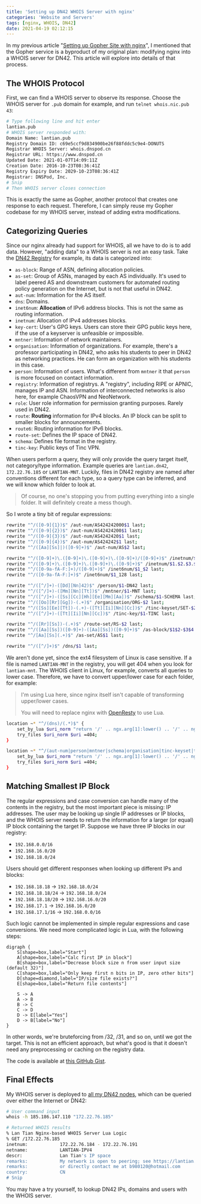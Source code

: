 ```yaml
---
title: 'Setting up DN42 WHOIS Server with nginx'
categories: 'Website and Servers'
tags: [nginx, WHOIS, DN42]
date: 2021-04-19 02:12:15
---
```


In my previous article "[Setting up Gopher Site with nginx](/en/article/modify-website/serve-gopher-with-nginx.lantian/)", I mentioned that the Gopher service is a byproduct of my original plan: modifying nginx into a WHOIS server for DN42. This article will explore into details of that process.

The WHOIS Protocol
------------------

First, we can find a WHOIS server to observe its response. Choose the WHOIS server for `.pub` domain for example, and run `telnet whois.nic.pub 43`:

```bash
# Type following line and hit enter
lantian.pub
# WHOIS server responded with:
Domain Name: lantian.pub
Registry Domain ID: c69e5ccf9d834900be26f88fddc5c9e4-DONUTS
Registrar WHOIS Server: whois.dnspod.cn
Registrar URL: https://www.dnspod.cn
Updated Date: 2021-01-07T14:09:11Z
Creation Date: 2016-10-23T08:36:41Z
Registry Expiry Date: 2029-10-23T08:36:41Z
Registrar: DNSPod, Inc.
# Snip
# Then WHOIS server closes connection
```

This is exactly the same as Gopher, another protocol that creates one response to each request. Therefore, I can simply reuse my Gopher codebase for my WHOIS server, instead of adding extra modifications.

Categorizing Queries
--------------------

Since our nginx already had support for WHOIS, all we have to do is to add data. However, "adding data" to a WHOIS server is not an easy task. Take the [DN42 Registry](https://git.dn42.dev/dn42/registry) for example, its data is categorized into:

- `as-block`: Range of ASN, defining allocation policies.
- `as-set`: Group of ASNs, managed by each AS individually. It's used to label peered AS and downstream customers for automated routing policy generation on the Internet, but is not that useful in DN42.
- `aut-num`: Information for the AS itself.
- `dns`: Domains.
- `inet6num`: **Allocation** of IPv6 address blocks. This is not the same as routing information.
- `inetnum`: Allocation of IPv4 addresses blocks.
- `key-cert`: User's GPG keys. Users can store their GPG public keys here, if the use of a keyserver is unfeasible or impossible.
- `mntner`: Information of network maintainers.
- `organisation`: Information of organizations. For example, there's a professor participating in DN42, who asks his students to peer in DN42 as networking practices. He can form an organization with his students in this case.
- `person`: Information of users. What's different from `mntner` it that `person` is more focused on contact information.
- `registry`: Information of registrys. A "registry", including RIPE or APNIC, manages IP and ASN. Information of interconnected networks is also here, for example ChaosVPN and NeoNetwork.
- `role`: User role information for permission granting purposes. Rarely used in DN42.
- `route`: **Routing** information for IPv4 blocks. An IP block can be split to smaller blocks for announcements.
- `route6`: Routing information for IPv6 blocks.
- `route-set`: Defines the IP space of DN42.
- `schema`: Defines file format in the registry.
- `tinc-key`: Public keys of Tinc VPN.

When users perform a query, they will only provide the query target itself, not category/type information. Example queries are `lantian.dn42`, `172.22.76.185` or `LANTIAN-MNT`. Luckily, files in DN42 registry are named after conventions different for each type, so a query type can be inferred, and we will know which folder to look at.

> Of course, no one's stopping you from putting everything into a single folder. It will definitely create a mess though.

So I wrote a tiny bit of regular expressions:

```bash
rewrite "^/([0-9]{1})$" /aut-num/AS424242000$1 last;
rewrite "^/([0-9]{2})$" /aut-num/AS42424200$1 last;
rewrite "^/([0-9]{3})$" /aut-num/AS4242420$1 last;
rewrite "^/([0-9]{4})$" /aut-num/AS424242$1 last;
rewrite "^/([Aa][Ss]|)([0-9]+)$" /aut-num/AS$2 last;

rewrite "^/([0-9]+)\.([0-9]+)\.([0-9]+)\.([0-9]+)/([0-9]+)$" /inetnum/$1.$2.$3.$4_$5 last;
rewrite "^/([0-9]+)\.([0-9]+)\.([0-9]+)\.([0-9]+)$" /inetnum/$1.$2.$3.$4_32 last;
rewrite "^/([0-9a-fA-F:]+)/([0-9]+)$" /inet6num/$1_$2 last;
rewrite "^/([0-9a-fA-F:]+)$" /inet6num/$1_128 last;

rewrite "^/([^/]+)-([Dd][Nn]42)$" /person/$1-DN42 last;
rewrite "^/([^/]+)-([Mm][Nn][Tt])$" /mntner/$1-MNT last;
rewrite "^/([^/]+)-([Ss][Cc][Hh][Ee][Mm][Aa])$" /schema/$1-SCHEMA last;
rewrite "^/([Oo][Rr][Gg])-(.+)$" /organisation/ORG-$2 last;
rewrite "^/([Ss][Ee][Tt])-(.+)-([Tt][Ii][Nn][Cc])$" /tinc-keyset/SET-$2-TINC last;
rewrite "^/([^/]+)-([Tt][Ii][Nn][Cc])$" /tinc-key/$1-TINC last;

rewrite "^/([Rr][Ss])-(.+)$" /route-set/RS-$2 last;
rewrite "^/([Aa][Ss])([0-9]+)-([Aa][Ss])([0-9]+)$" /as-block/$1$2-$3$4 last;
rewrite "^/[Aa][Ss](.+)$" /as-set/AS$1 last;

rewrite "^/([^/]+)$" /dns/$1 last;
```

We aren't done yet, since the ext4 filesystem of Linux is case sensitive. If a file is named `LANTIAN-MNT` in the registry, you will get 404 when you look for `lantian-mnt`. The WHOIS client in Linux, for example, converts all queries to lower case. Therefore, we have to convert upper/lower case for each folder, for example:

> I'm using Lua here, since nginx itself isn't capable of transforming upper/lower cases.
>
> You will need to replace nginx with [OpenResty](https://openresty.org) to use Lua.

```bash
location ~* "^/(dns)/(.*)$" {
    set_by_lua $uri_norm "return '/' .. ngx.arg[1]:lower() .. '/' .. ngx.arg[2]:lower()" $1 $2;
    try_files $uri_norm $uri =404;
}

location ~* "^/(aut-num|person|mntner|schema|organisation|tinc-keyset|tinc-key|as-set|route-set|as-block)/(.*)$" {
    set_by_lua $uri_norm "return '/' .. ngx.arg[1]:lower() .. '/' .. ngx.arg[2]:upper()" $1 $2;
    try_files $uri_norm $uri =404;
}
```

Matching Smallest IP Block
--------------------------

The regular expressions and case conversion can handle many of the contents in the registry, but the most important piece is missing: IP addresses. The user may be looking up single IP addresses or IP blocks, and the WHOIS server needs to return the information for a larger (or equal) IP block containing the target IP. Suppose we have three IP blocks in our registry:

- `192.168.0.0/16`
- `192.168.16.0/20`
- `192.168.18.0/24`

Users should get different responses when looking up different IPs and blocks:

- `192.168.18.18` -> `192.168.18.0/24`
- `192.168.18.18/24` -> `192.168.18.0/24`
- `192.168.18.18/20` -> `192.168.16.0/20`
- `192.168.17.1` -> `192.168.16.0/20`
- `192.168.17.1/16` -> `192.168.0.0/16`

Such logic cannot be implemented in simple regular expressions and case conversions. We need more complicated logic in Lua, with the following steps:

```graphviz
digraph {
    S[shape=box,label="Start"]
    A[shape=box,label="Calc first IP in block"]
    B[shape=box,label="Decrease block size n from user input size (default 32)"]
    C[shape=box,label="Only keep first n bits in IP, zero other bits"]
    D[shape=diamond,label="IP/size file exists?"]
    E[shape=box,label="Return file contents"]

    S -> A
    A -> B
    B -> C
    C -> D
    D -> E[label="Yes"]
    D -> B[label="No"]
}
```

In other words, we're bruteforcing from /32, /31, and so on, until we got the target. This is not an efficient approach, but what's good is that it doesn't need any preprocessing or caching on the registry data.

The code is available at [this GitHub Gist](https://gist.github.com/xddxdd/53efacf5b750c0f38759beff8e7b070d).

Final Effects
-------------

My WHOIS server is deployed to [all my DN42 nodes](/en/page/dn42/), which can be queried over either the Internet or DN42:

```bash
# User command input
whois -h 185.186.147.110 "172.22.76.185"

# Returned WHOIS results
% Lan Tian Nginx-based WHOIS Server Lua Logic
% GET /172.22.76.185
inetnum:            172.22.76.184 - 172.22.76.191
netname:            LANTIAN-IPV4
descr:              Lan Tian's IP space
remarks:            My network is open to peering; see https://lantian.pub/page/dn42
remarks:            or directly contact me at b980120@hotmail.com
country:            CN
# Snip
```

You may have a try yourself, to lookup DN42 IPs, domains and users with the WHOIS server.
